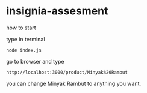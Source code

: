 # insignia-assesment

how to start

type in terminal
```
node index.js
```

go to browser and type
```
http://localhost:3000/product/Minyak%20Rambut
```

you can change Minyak Rambut to anything you want.
